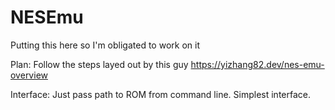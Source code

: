 # NESEmu
Putting this here so I'm obligated to work on it

Plan: Follow the steps layed out by this guy https://yizhang82.dev/nes-emu-overview

Interface: Just pass path to ROM from command line. Simplest interface.

